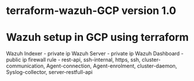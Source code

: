 # terraform-wazuh-GCP version 1.0
# Wazuh setup in GCP using terraform
Wazuh Indexer - private ip
Wazuh Server - private ip
Wazuh Dashboard - public ip 
firewall rule - 
 rest-api,
 ssh-internal,
 https,
 ssh,
 cluster-communication,
 Agent-connection,
 Agent-enrolment,
 cluster-daemon,
 Syslog-collector,
 server-restfull-api 
